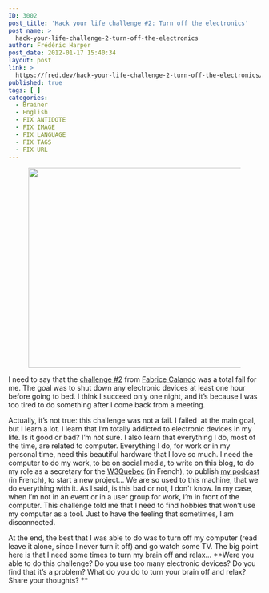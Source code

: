 ```yaml
---
ID: 3002
post_title: 'Hack your life challenge #2: Turn off the electronics'
post_name: >
  hack-your-life-challenge-2-turn-off-the-electronics
author: Frédéric Harper
post_date: 2012-01-17 15:40:34
layout: post
link: >
  https://fred.dev/hack-your-life-challenge-2-turn-off-the-electronics/
published: true
tags: [ ]
categories:
  - Brainer
  - English
  - FIX ANTIDOTE
  - FIX IMAGE
  - FIX LANGUAGE
  - FIX TAGS
  - FIX URL
---
```

<figure><img title="1288700874_cabb8e6095_b" src="http://fred.dev/wp-content/uploads/2012/01/1288700874_cabb8e6095_b-580x400.jpg" alt="" width="580" height="400" /></figure>
I need to say that the <a href="https://fabricecalando.com/hack-your-life-project-tune-out/" target="_blank" rel="noopener noreferrer">challenge #2</a> from <a href="https://fabricecalando.com" target="_blank" rel="noopener noreferrer">Fabrice Calando</a> was a total fail for me. The goal was to shut down any electronic devices at least one hour before going to bed. I think I succeed only one night, and it’s because I was too tired to do something after I come back from a meeting.

Actually, it’s not true: this challenge was not a fail. I failed  at the main goal, but I learn a lot. I learn that I’m totally addicted to electronic devices in my life. Is it good or bad? I’m not sure. I also learn that everything I do, most of the time, are related to computer. Everything I do, for work or in my personal time, need this beautiful hardware that I love so much. I need the computer to do my work, to be on social media, to write on this blog, to do my role as a secretary for the <a href="https://w3qc.org" target="_blank" rel="noopener noreferrer">W3Quebec</a> (in French), to publish <a href="https://wearegeek.org/" target="_blank" rel="noopener noreferrer">my podcast</a> (in French), to start a new project… We are so used to this machine, that we do everything with it. As I said, is this bad or not, I don't know. In my case, when I’m not in an event or in a user group for work, I’m in front of the computer. This challenge told me that I need to find hobbies that won’t use my computer as a tool. Just to have the feeling that sometimes, I am disconnected.

At the end, the best that I was able to do was to turn off my computer (read leave it alone, since I never turn it off) and go watch some TV. The big point here is that I need some times to turn my brain off and relax… **Were you able to do this challenge? Do you use too many electronic devices? Do you find that it’s a problem? What do you do to turn your brain off and relax? Share your thoughts? **